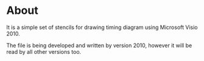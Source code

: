 # About

It is a simple set of stencils for drawing timing diagram using Microsoft Visio 2010.

The file is being developed and written by version 2010, however it will be read by all other versions too.
